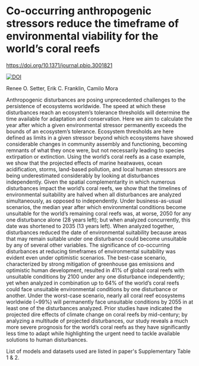 # Co-occurring anthropogenic stressors reduce the timeframe of environmental viability for the world’s coral reefs

https://doi.org/10.1371/journal.pbio.3001821

[![DOI](https://zenodo.org/badge/369049798.svg)](https://zenodo.org/badge/latestdoi/369049798)

Renee O. Setter, Erik C. Franklin, Camilo Mora

Anthropogenic disturbances are posing unprecedented challenges to the persistence of ecosystems worldwide. The speed at which these disturbances reach an ecosystem’s tolerance thresholds will determine the time available for adaptation and conservation. Here we aim to calculate the year after which a given environmental stressor permanently exceeds the bounds of an ecosystem’s tolerance. Ecosystem thresholds are here defined as limits in a given stressor beyond which ecosystems have showed considerable changes in community assembly and functioning, becoming remnants of what they once were, but not necessarily leading to species extirpation or extinction. Using the world’s coral reefs as a case example, we show that the projected effects of marine heatwaves, ocean acidification, storms, land-based pollution, and local human stressors are being underestimated considerably by looking at disturbances independently. Given the spatial complementarity in which numerous disturbances impact the world’s coral reefs, we show that the timelines of environmental suitability are halved when all disturbances are analyzed simultaneously, as opposed to independently. Under business-as-usual scenarios, the median year after which environmental conditions become unsuitable for the world’s remaining coral reefs was, at worse, 2050 for any one disturbance alone (28 years left); but when analyzed concurrently, this date was shortened to 2035 (13 years left). When analyzed together, disturbances reduced the date of environmental suitability because areas that may remain suitable under one disturbance could become unsuitable by any of several other variables.  The significance of co-occurring disturbances at reducing timeframes of environmental suitability was evident even under optimistic scenarios. The best-case scenario, characterized by strong mitigation of greenhouse gas emissions and optimistic human development, resulted in 41% of global coral reefs with unsuitable conditions by 2100 under any one disturbance independently; yet when analyzed in combination up to 64% of the world’s coral reefs could face unsuitable environmental conditions by one disturbance or another. Under the worst-case scenario, nearly all coral reef ecosystems worldwide (~99%) will permanently face unsuitable conditions by 2055 in at least one of the disturbances analyzed. Prior studies have indicated the projected dire effects of climate change on coral reefs by mid-century; by analyzing a multitude of projected disturbances, our study reveals a much more severe prognosis for the world’s coral reefs as they have significantly less time to adapt while highlighting the urgent need to tackle available solutions to human disturbances.

List of models and datasets used are listed in paper's Supplementary Table 1 & 2. 
